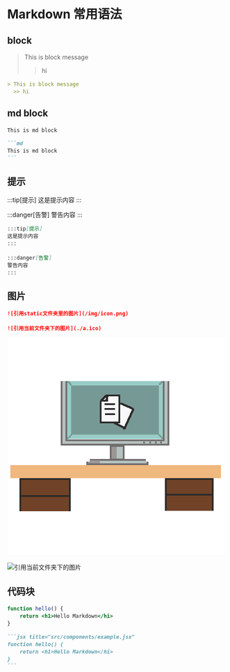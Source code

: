 # Markdown 常用语法

## block
> This is block message
  >> hi

```md
> This is block message
  >> hi
```

## md block
```md
This is md block
```

````md
```md
This is md block
```
````

## 提示
:::tip[提示]
这是提示内容
:::

:::danger[告警]
警告内容
:::

```md
:::tip[提示]
这是提示内容
:::

:::danger[告警]
警告内容
:::
```

## 图片

```md
![引用static文件夹里的图片](/img/icon.png)

![引用当前文件夹下的图片](./a.ico)
```
![引用static文件夹里的图片](/img/icon.png)

![引用当前文件夹下的图片](./a.ico)

## 代码块
```jsx title="src/components/example.jsx"
function hello() {
    return <h1>Hello Markdown</hi>
}
```

````md
```jsx title="src/components/example.jsx"
function hello() {
    return <h1>Hello Markdown</hi>
}
```
````
